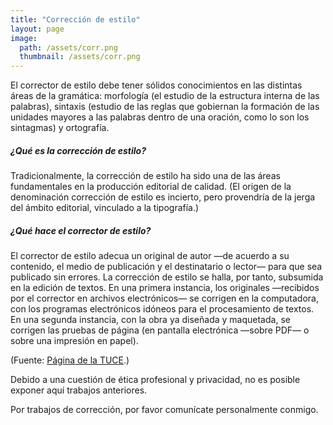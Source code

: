 ```yaml
---
title: "Corrección de estilo"
layout: page
image: 
  path: /assets/corr.png
  thumbnail: /assets/corr.png
---
```


El corrector de estilo debe tener sólidos conocimientos en las distintas áreas de la gramática: morfología (el estudio de la estructura interna de las palabras), sintaxis (estudio de las reglas que gobiernan la formación de las unidades mayores a las palabras dentro de una oración, como lo son los sintagmas) y ortografía.

##### ¿Qué es la corrección de estilo?

Tradicionalmente, la corrección de estilo ha sido una de las áreas fundamentales en la producción editorial de calidad. (El origen de la denominación corrección de estilo es incierto, pero provendría de la jerga del ámbito editorial, vinculado a la tipografía.)

##### ¿Qué hace el corrector de estilo?

El corrector de estilo adecua un original de autor —de acuerdo a su contenido, el medio de publicación y el destinatario o lector— para que sea publicado sin errores. La corrección de estilo se halla, por tanto, subsumida en la edición de textos.
En una primera instancia, los originales —recibidos por el corrector en archivos electrónicos— se corrigen en la computadora, con los programas electrónicos idóneos para el procesamiento de textos. En una segunda instancia, con la obra ya diseñada y maquetada, se corrigen las pruebas de página (en pantalla electrónica —sobre PDF— o sobre una impresión en papel).

(Fuente: [Página de la TUCE](https://www.fhuce.edu.uy/index.php/ensenanza/tecnicaturas/tecnicatura-universitaria-en-correccion-de-estilo "Página de la TUCE").)

Debido a una cuestión de ética profesional y privacidad, no es posible exponer aquí trabajos anteriores.

Por trabajos de corrección, por favor comunícate personalmente conmigo.
